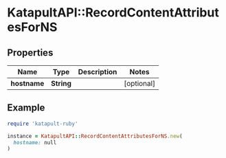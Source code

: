 # KatapultAPI::RecordContentAttributesForNS

## Properties

| Name | Type | Description | Notes |
| ---- | ---- | ----------- | ----- |
| **hostname** | **String** |  | [optional] |

## Example

```ruby
require 'katapult-ruby'

instance = KatapultAPI::RecordContentAttributesForNS.new(
  hostname: null
)
```

